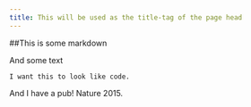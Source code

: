 ```yaml
---
title: This will be used as the title-tag of the page head
---
```


##This is some markdown

And some text

	I want this to look like code.

And I have a pub! Nature 2015.
